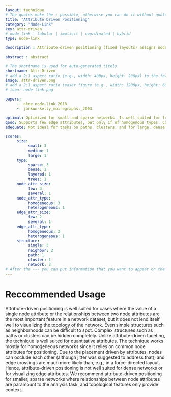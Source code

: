 ```yaml
---
layout: technique
# The quotes make the : possible, otherwise you can do it without quotes
title: "Attribute Driven Positioning"
category: "Node-Link"
key: attr-driven
# node-link | tabular | implicit | coordinated | hybrid 
type: node-link

description : Attribute-driven positioning (fixed layouts) assigns node or edge positions according to one or more attribute values.

abstract : abstract

# The shortname is used for auto-generated titels
shortname: Attr-Driven
# add a 2:1 aspect ratio (e.g., width: 400px, height: 200px) to the folder /assets/images/papers/
image: attr-driven.png
# add a 2:1 aspect ratio teaser figure (e.g., width: 1200px, height: 600px) to the folder /assets/images/papers/
# icon: node-link.png

papers:
     -  okoe_node-link_2018
     -  jankun-kelly_moiregraphs:_2003

optimal: Optimized for small and sparse networks. Is well suited for few node attributes, particular of homogenous types.  
good: Supports few edge attributes, but only if of homogenous types. Can be used for tasks on neighbors and networks.   
adequate: Not ideal for tasks on paths, clusters, and for large, dense, layered or tree networks. 

scores:
     size: 
          small: 3
          medium: 1
          large: 1
     type: 
          sparse: 3
          dense: 1
          layered: 1
          trees: 1
     node_attr_size: 
          few: 3
          several: 1
     node_attr_type: 
          homogeneous: 3
          heterogeneous: 1
     edge_attr_size: 
          few: 2
          several: 1
     edge_attr_type: 
          homogeneous: 2
          heterogeneous: 1
     structure: 
          single: 3
          neighbor: 2
          path: 1
          cluster: 1
          network: 2
# After the --- you can put information that you want to appear on the website using markdown formatting or HTML. A good example are acknowledgements, extra references, an erratum, etc.
---
```


# Reccommended Usage

Attribute-driven positioning is well suited for cases where the value of a single node attribute or the relationships between two node attributes are the most important feature in a network dataset, but it does not lend itself well to visualizing the topology of the network. Even simple structures such as neighborhoods can be difficult to spot. Complex structures such as paths or clusters can be hidden completely. Unlike attribute-driven faceting, the technique is well suited for quantitative attributes. The technique works mostly for homogeneous networks since it relies on common node attributes for positioning.
Due to the placement driven by attributes, nodes can occlude each
other (although jitter was suggested to address that), and
edge crossings are much more likely than, e.g., in a force-directed
layout. Hence, attribute-driven positioning is not well suited for
dense networks or for visualizing edge attributes. We recommend
attribute-driven positioning for smaller, sparse networks where relationships
between node attributes are paramount to the analysis
task, and topological features only provide context.

